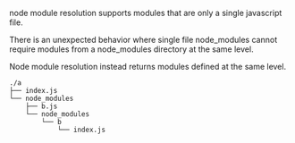 node module resolution supports modules that are only a single javascript file.

There is an unexpected behavior where single file node_modules cannot require modules
from a node_modules directory at the same level. 

Node module resolution instead returns modules defined at the same level.



```
./a
├── index.js
└── node_modules
    ├── b.js
    └── node_modules
        └── b
            └── index.js
```
